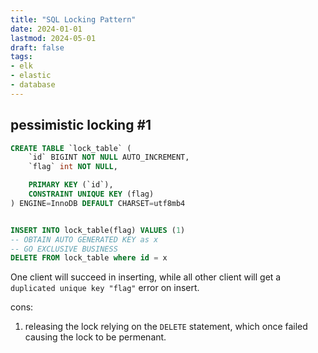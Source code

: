 ```yaml
---
title: "SQL Locking Pattern"
date: 2024-01-01
lastmod: 2024-05-01
draft: false
tags:
- elk
- elastic
- database
---
```



## pessimistic locking #1

```sql
CREATE TABLE `lock_table` ( 
    `id` BIGINT NOT NULL AUTO_INCREMENT, 
    `flag` int NOT NULL,

    PRIMARY KEY (`id`),
    CONSTRAINT UNIQUE KEY (flag)
) ENGINE=InnoDB DEFAULT CHARSET=utf8mb4


INSERT INTO lock_table(flag) VALUES (1)
-- OBTAIN AUTO GENERATED KEY as x
-- GO EXCLUSIVE BUSINESS
DELETE FROM lock_table where id = x
```

One client will succeed in inserting, while all other client will get a `duplicated unique key "flag"` error on insert.

cons:
1. releasing the lock relying on the `DELETE` statement, which once failed causing the lock to be permenant.



